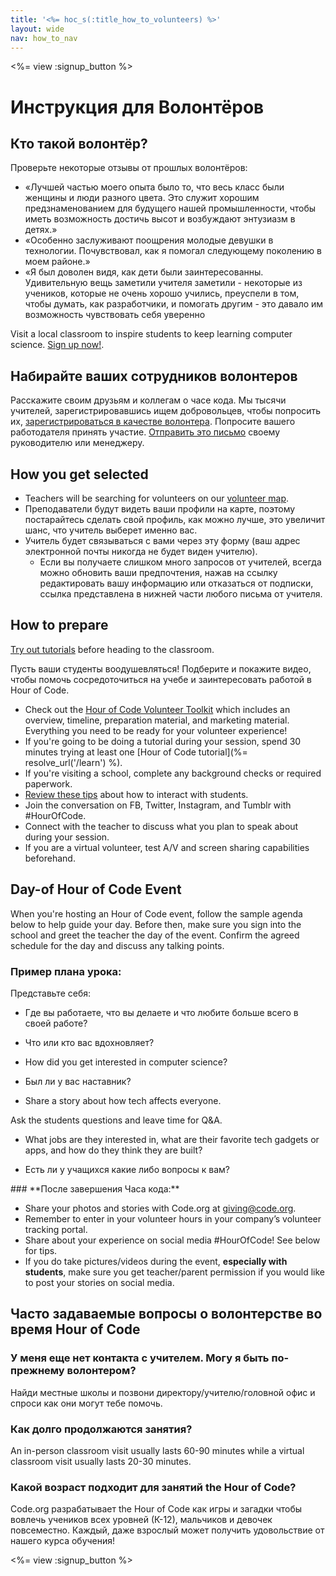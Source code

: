 ```yaml
---
title: '<%= hoc_s(:title_how_to_volunteers) %>'
layout: wide
nav: how_to_nav
---
```

<%= view :signup_button %>

# Инструкция для Волонтёров

## Кто такой волонтёр?

Проверьте некоторые отзывы от прошлых волонтёров:

- «Лучшей частью моего опыта было то, что весь класс были женщины и люди разного цвета. Это служит хорошим предзнаменованием для будущего нашей промышленности, чтобы иметь возможность достичь высот и возбуждают энтузиазм в детях.»
- «Особенно заслуживают поощрения молодые девушки в технологии. Почувствовал, как я помогал следующему поколению в моем районе.»
- «Я был доволен видя, как дети были заинтересованны. Удивительную вещь заметили учителя заметили - некоторые из учеников, которые не очень хорошо учились, преуспели в том, чтобы думать, как разработчики, и помогать другим - это давало им возможность чувствовать себя уверенно

Visit a local classroom to inspire students to keep learning computer science. [Sign up now!](https://code.org/volunteer/engineer).

## Набирайте ваших сотрудников волонтеров

Расскажите своим друзьям и коллегам о часе кода. Мы тысячи учителей, зарегистрировавшись ищем добровольцев, чтобы попросить их, [зарегистрироваться в качестве волонтера](https://code.org/volunteer). Попросите вашего работодателя принять участие. [Отправить это письмо](https://hourofcode.com/promote/resources#email) своему руководителю или менеджеру.

## How you get selected

- Teachers will be searching for volunteers on our [volunteer map](https://code.org/volunteer/local).
- Преподаватели будут видеть ваши профили на карте, поэтому постарайтесь сделать свой профиль, как можно лучше, это увеличит шанс, что учитель выберет именно вас.
- Учитель будет связываться с вами через эту форму (ваш адрес электронной почты никогда не будет виден учителю). 
  - Если вы получаете слишком много запросов от учителей, всегда можно обновить ваши предпочтения, нажав на ссылку редактировать вашу информацию или отказаться от подписки, ссылка представлена в нижней части любого письма от учителя. 

## How to prepare

[Try out tutorials](hourofcode.com/learn) before heading to the classroom.

Пусть ваши студенты воодушевляться! Подберите и покажите видео, чтобы помочь сосредоточиться на учебе и заинтересовать работой в Hour of Code.

- Check out the [Hour of Code Volunteer Toolkit](/files/hoc-volunteer-toolkit.pdf) which includes an overview, timeline, preparation material, and marketing material. Everything you need to be ready for your volunteer experience!
- If you're going to be doing a tutorial during your session, spend 30 minutes trying at least one [Hour of Code tutorial](%= resolve_url('/learn') %).
- If you're visiting a school, complete any background checks or required paperwork.
- [Review these tips](https://code.org/files/CSTT_Volunteers.pdf) about how to interact with students.
- Join the conversation on FB, Twitter, Instagram, and Tumblr with #HourOfCode.
- Connect with the teacher to discuss what you plan to speak about during your session.
- If you are a virtual volunteer, test A/V and screen sharing capabilities beforehand.

## Day-of Hour of Code Event

When you're hosting an Hour of Code event, follow the sample agenda below to help guide your day. Before then, make sure you sign into the school and greet the teacher the day of the event. Confirm the agreed schedule for the day and discuss any talking points.

### **Пример плана урока:**

Представьте себя: </ul>

- Где вы работаете, что вы делаете и что любите больше всего в своей работе?
- Что или кто вас вдохновляет?
- How did you get interested in computer science?
- Был ли у вас наставник?
- Share a story about how tech affects everyone.</ul></td> </tr> 
  Ask the students questions and leave time for Q&A. </ul>
  
  - What jobs are they interested in, what are their favorite tech gadgets or apps, and how do they think they are built? 
  - Есть ли у учащихся какие либо вопросы к вам?</ul></td> </tr> 
    </tbody> </table> 
    ### **После завершения Часа кода:**
    
    - Share your photos and stories with Code.org at giving@code.org.
    - Remember to enter in your volunteer hours in your company’s volunteer tracking portal.
    - Share about your experience on social media #HourOfCode! See below for tips. 
    - If you do take pictures/videos during the event, **especially with students**, make sure you get teacher/parent permission if you would like to post your stories on social media.
    ## Часто задаваемые вопросы о волонтерстве во время Hour of Code
    
    ### **У меня еще нет контакта с учителем. Могу я быть по-прежнему волонтером?**
    
    Найди местные школы и позвони директору/учителю/головной офис и спроси как они могут тебе помочь.
    
    ### **Как долго продолжаются занятия?**
    
    An in-person classroom visit usually lasts 60-90 minutes while a virtual classroom visit usually lasts 20-30 minutes.
    
    ### **Какой возраст подходит для занятий the Hour of Code?**
    
    Code.org разрабатывает the Hour of Code как игры и загадки чтобы вовлечь учеников всех уровней (К-12), мальчиков и девочек повсеместно. Каждый, даже взрослый может получить удовольствие от нашего курса обучения!
    
    <%= view :signup_button %>